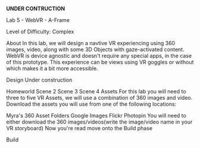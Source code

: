 **UNDER CONTRUCTION**

Lab 5 - WebVR - A-Frame

Level of Difficulty: Complex

About
In this lab, we will design a navtive VR experiencing using 360 images, video, along with some 3D Objects with gaze-activated content. WebVR is device agnostic and doesn't require any special apps, in the case of this prototype. This experience can be views using VR goggles or without which makes it a bit more accessible. 

Design
Under construction

Homeworld
Scene 2
Scene 3
Scene 4
Assets
For this lab you will need to three to five VR Assets, we will use a combination of 360 images and video. Download the assets you will use from one of the following locations:

Myra's 360 Asset Folders
Google Images
Flickr
Photopin
You will need to either download the 360 images/videos(write the image/video name in your VR storyboard) Now you're read move onto the Build phase

Build
